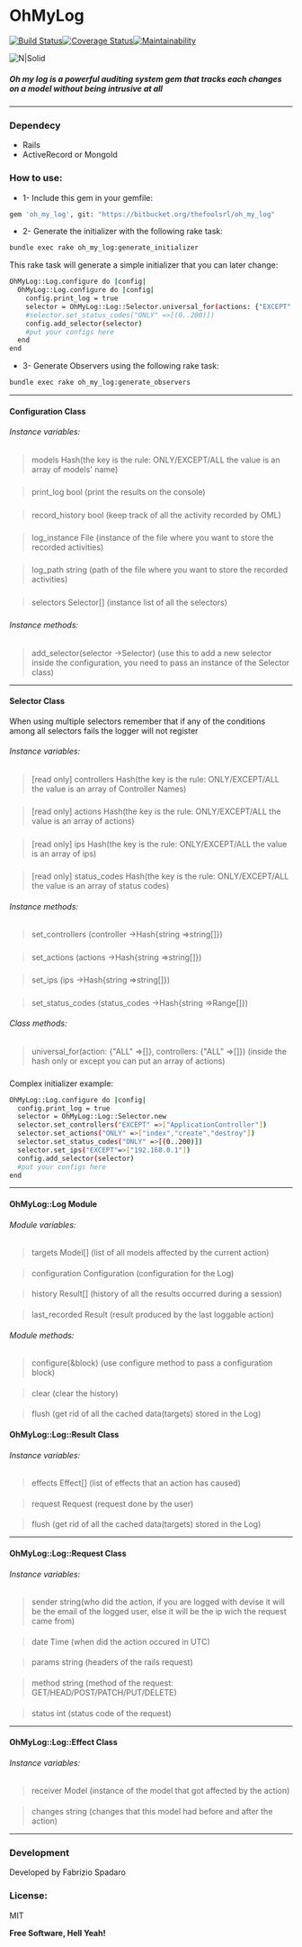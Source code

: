 # OhMyLog
 
[![Build Status](https://travis-ci.com/fabriziospadaro/oh_my_log.svg?branch=master)](https://travis-ci.com/fabriziospadaro/oh_my_log)[![Coverage Status](https://coveralls.io/repos/github/fabriziospadaro/oh_my_log/badge.svg?branch=master)](https://coveralls.io/github/fabriziospadaro/oh_my_log?branch=master)[![Maintainability](https://api.codeclimate.com/v1/badges/ace7cd003a0db8bffa5a/maintainability)](https://codeclimate.com/github/fabriziospadaro/oh_my_log/maintainability)

![N|Solid](https://i.ibb.co/WgCY6WX/oh-my-log-logo-256x270.png)
 
##### Oh my log is a powerful auditing system gem that tracks each changes on a model without being intrusive at all
___
### Dependecy
* Rails
* ActiveRecord or MongoId
### How to use:
* 1- Include this gem in your gemfile:
```sh
gem 'oh_my_log', git: "https://bitbucket.org/thefoolsrl/oh_my_log"
```
* 2- Generate the initializer with the following rake task:
```sh
bundle exec rake oh_my_log:generate_initializer
```
This rake task will generate a simple initializer that you can later change:

```sh
OhMyLog::Log.configure do |config|
  OhMyLog::Log.configure do |config|
    config.print_log = true
    selector = OhMyLog::Log::Selector.universal_for(actions: {"EXCEPT" =>["index"]})
    #selector.set_status_codes("ONLY" =>[(0..200)])
    config.add_selector(selector)
    #put your configs here
  end
end
```

* 3- Generate Observers using the following rake task:

```sh
bundle exec rake oh_my_log:generate_observers
```

 ---
#### Configuration Class
###### Instance variables:
###
>models Hash(the key is the rule: ONLY/EXCEPT/ALL the value is an array of models' name)
#####
>print_log bool (print the results on the console)
#####
>record_history bool (keep track of all the activity recorded by OML)
#####
>log_instance File (instance of the file where you want to store the recorded activities)
#####
>log_path string (path of the file where you want to store the recorded activities)
#####
>selectors Selector[] (instance list of all the selectors)
#####

###### Instance methods:

####

>add_selector(selector ->Selector) (use this to add a new selector inside the configuration,
you need to pass an instance of the Selector class)

----

#### Selector Class

When using multiple selectors remember that if any of the conditions among all selectors fails the logger will not register
###### Instance variables:
####
>[read only] controllers Hash(the key is the rule: ONLY/EXCEPT/ALL the value is an array of Controller Names)
#####
>[read only] actions Hash(the key is the rule: ONLY/EXCEPT/ALL the value is an array of actions)
#####
>[read only] ips Hash(the key is the rule: ONLY/EXCEPT/ALL the value is an array of ips)
#####
>[read only] status_codes Hash(the key is the rule: ONLY/EXCEPT/ALL the value is an array of status codes)
###### Instance methods:
###
>set_controllers (controller ->Hash{string =>string[]})
#####
>set_actions (actions ->Hash{string =>string[]})
#####
>set_ips (ips ->Hash{string =>string[]})
#####
>set_status_codes (status_codes ->Hash{string =>Range[]})
###### Class methods:
###

>universal_for(action: {"ALL" =>[]}, controllers: {"ALL" =>[]}) (inside the hash only or
except you can put an array of actions)

###
Complex initializer example:

```sh
OhMyLog::Log.configure do |config|
  config.print_log = true
  selector = OhMyLog::Log::Selector.new
  selector.set_controllers("EXCEPT" =>["ApplicationController"])
  selector.set_actions("ONLY" =>["index","create","destroy"])
  selector.set_status_codes("ONLY" =>[(0..200)])
  selector.set_ips("EXCEPT"=>["192.168.0.1"])
  config.add_selector(selector)
  #put your configs here
end
```

---
#### OhMyLog::Log Module

###### Module variables:

>targets Model[] (list of all models affected by the current action)
####
>configuration Configuration (configuration for the Log)
####
>history Result[] (history of all the results occurred during a session)
####
>last_recorded Result (result produced by the last loggable action)
###### Module methods:
###
>configure(&block) (use configure method to pass a configuration block)
####

>clear (clear the history)

####
>flush (get rid of all the cached data(targets) stored in the Log)
####
#### OhMyLog::Log::Result Class
###### Instance variables:
####
>effects Effect[] (list of effects that an action has caused)
####
>request Request (request done by the user)
####
>flush (get rid of all the cached data(targets) stored in the Log)
---
#### OhMyLog::Log::Request Class
###### Instance variables:
####
>sender string(who did the action, if you are logged with devise it will be the email of the logged user, else it will be the ip wich the request came from)
####
>date Time (when did the action occured in UTC)
####
>params string (headers of the rails request)
####
>method string (method of the request: GET/HEAD/POST/PATCH/PUT/DELETE)
####
>status int (status code of the request) 
---
#### OhMyLog::Log::Effect Class
###### Instance variables:
####
>receiver Model (instance of the model that got affected by the action) 
####
>changes string (changes that this model had before and after the action)

---


 
### Development 

Developed by Fabrizio Spadaro 
### License:
MIT
 
**Free Software, Hell Yeah!**